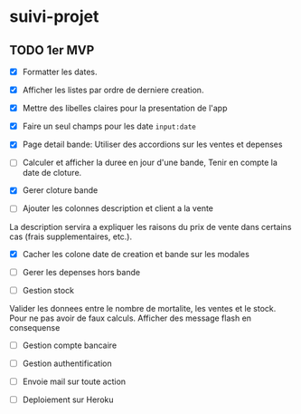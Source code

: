 # suivi-projet

## TODO 1er MVP

- [x] Formatter les dates.

- [x] Afficher les listes par ordre de derniere creation.

- [x] Mettre des libelles claires pour la presentation de l'app

- [x] Faire un seul champs pour les date `input:date`

- [x] Page detail bande: Utiliser des accordions sur les ventes et depenses

- [ ] Calculer et afficher la duree en jour d'une bande, Tenir en compte la date de cloture.

- [x] Gerer cloture bande

- [ ] Ajouter les colonnes description et client a la vente

La description servira a expliquer les raisons du prix de vente dans certains cas (frais supplementaires, etc.).

- [x] Cacher les colone date de creation et bande sur les modales

- [ ] Gerer les depenses hors bande

- [ ] Gestion stock

Valider les donnees entre le nombre de mortalite, les ventes et le stock. Pour ne pas avoir de faux calculs. Afficher des message flash en consequense

- [ ] Gestion compte bancaire

- [ ] Gestion authentification

- [ ] Envoie mail sur toute action

- [ ] Deploiement sur Heroku
